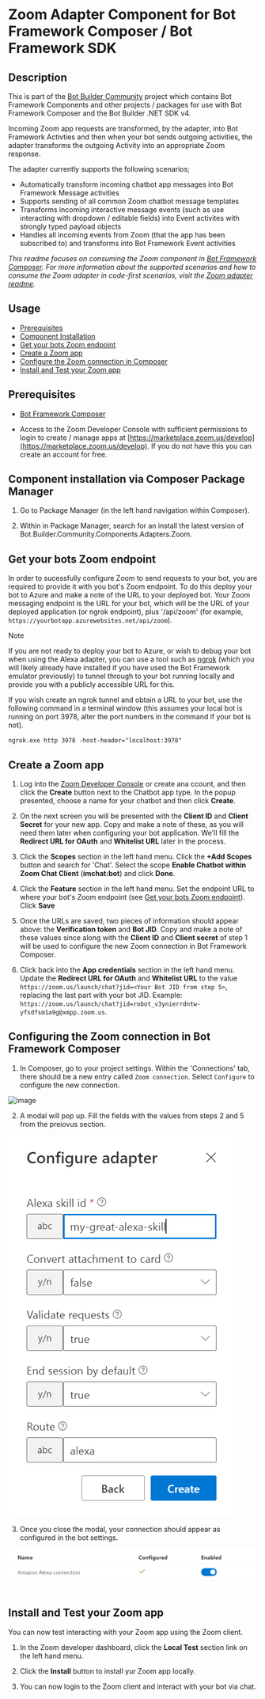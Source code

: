 # Zoom Adapter Component for Bot Framework Composer / Bot Framework SDK

## Description

This is part of the [Bot Builder Community](https://github.com/botbuildercommunity) project which contains Bot Framework Components and other projects / packages for use with Bot Framework Composer and the Bot Builder .NET SDK v4.

Incoming Zoom app requests are transformed, by the adapter, into Bot Framework Activties and then when your bot sends outgoing activities, the adapter transforms the outgoing Activity into an appropriate Zoom response.

The adapter currently supports the following scenarios;

- Automatically transform incoming chatbot app messages into Bot Framework Message activities
- Supports sending of all common Zoom chatbot message templates
- Transforms incoming interactive message events (such as use interacting with dropdown / editable fields) into Event activites with strongly typed payload objects
- Handles all incoming events from Zoom (that the app has been subscribed to) and transforms into Bot Framework Event activities

*This readme focuses on consuming the Zoom component in [Bot Framework Composer](https://docs.microsoft.com/en-us/composer/introduction). For more information about the supported scenarios and how to consume the Zoom adapter in code-first scenarios, visit the [Zoom adapter readme](https://github.com/BotBuilderCommunity/botbuilder-community-dotnet/blob/develop/libraries/Bot.Builder.Community.Adapters.Zoom/README.md).*

## Usage

- [Prerequisites](#Prerequisites)
- [Component Installation](#Component-installation-via-Composer-Package-Manager)
- [Get your bots Zoom endpoint](#Get-your-bots-Zoom-endpoint)
- [Create a Zoom app](#Create-a-Zoom-app)
- [Configure the Zoom connection in Composer](#Configuring-the-Zoom-connection-in-Bot-Framework-Composer)
- [Install and Test your Zoom app](#Install-and-Test-your-Zoom-app)

## Prerequisites

- [Bot Framework Composer](https://dev.botframework.com/)

- Access to the Zoom Developer Console with sufficient permissions to login to create / manage apps at  [https://marketplace.zoom.us/develop](https://marketplace.zoom.us/develop). If you do not have this you can create an account for free.


## Component installation via Composer Package Manager

1. Go to Package Manager (in the left hand navigation within Composer).

2. Within in Package Manager, search for an install the latest version of Bot.Builder.Community.Components.Adapters.Zoom.

## Get your bots Zoom endpoint

In order to sucessfully configure Zoom to send requests to your bot, you are required to provide it with you bot's Zoom endpoint. To do this deploy your bot to Azure and make a note of the URL to your deployed bot. Your Zoom messaging endpoint is the URL for your bot, which will be the URL of your deployed application (or ngrok endpoint), plus '/api/zoom' (for example, `https://yourbotapp.azurewebsites.net/api/zoom`).

> [!NOTE]
> If you are not ready to deploy your bot to Azure, or wish to debug your bot when using the Alexa adapter, you can use a tool such as [ngrok](https://www.ngrok.com) (which you will likely already have installed if you have used the Bot Framework emulator previously) to tunnel through to your bot running locally and provide you with a publicly accessible URL for this. 
> 
> If you wish create an ngrok tunnel and obtain a URL to your bot, use the following command in a terminal window (this assumes your local bot is running on port 3978, alter the port numbers in the command if your bot is not).
> 
> ```
> ngrok.exe http 3978 -host-header="localhost:3978"
> ```
>

## Create a Zoom app

1. Log into the [Zoom Developer Console](https://marketplace.zoom.us/develop) or create ana ccount, and then click the **Create** button next to the Chatbot app type. In the popup presented, choose a name for your chatbot and then click **Create**.

2. On the next screen you will be presented with the **Client ID** and **Client Secret** for your new app. Copy and make a note of these, as you will need them later when configuring your bot application. We'll fill the **Redirect URL for OAuth** and **Whitelist URL** later in the process.

3. Click the **Scopes** section in the left hand menu. Click the **+Add Scopes** button and search for 'Chat'. Select the scope **Enable Chatbot within Zoom Chat Client** (**imchat:bot**) and click **Done**.

4. Click the **Feature** section in the left hand menu. Set the endpoint URL to where your bot's Zoom endpoint (see [Get your bots Zoom endpoint](#Get-your-bots-Zoom-endpoint)). Click **Save**

5. Once the URLs are saved, two pieces of information should appear above: the **Verification token** and **Bot JID**. Copy and make a note of these values since along with the **Client ID** and **Client secret** of step 1 will be used to configure the new Zoom connection in Bot Framework Composer.

6. Click back into the **App credentials** section in the left hand menu. Update the **Redirect URL for OAuth** and **Whitelist URL** to the value `https://zoom.us/launch/chat?jid=<Your Bot JID from step 5>`, replacing the last part with your bot JID. Example: `https://zoom.us/launch/chat?jid=robot_v3ynierrdntw-yfsdfsm1a9g@xmpp.zoom.us`.

## Configuring the Zoom connection in Bot Framework Composer

1. In Composer, go to your project settings. Within the 'Connections' tab, there should be a new entry called `Zoom connection`. Select `Configure` to configure the new connection.

![image](https://user-images.githubusercontent.com/3900649/114547215-0e8a5780-9c56-11eb-9add-bfd7c39a4046.png)

2. A modal will pop up. Fill the fields with the values from steps 2 and 5 from the preiovus section.

![Configured adapter modal](/libraries/Bot.Builder.Community.Adapters.Alexa/media/bot-service-adapter-connect-alexa/alexa-component-2-adapter-configured.PNG?raw=true)

3. Once you close the modal, your connection should appear as configured in the bot settings.

![Configured adapter](/libraries/Bot.Builder.Community.Adapters.Alexa/media/bot-service-adapter-connect-alexa/alexa-component-3-success-bot.PNG?raw=true)

## Install and Test your Zoom app

You can now test interacting with your Zoom app using the Zoom client.

1. In the Zoom developer dashboard, click the **Local Test** section link on the left hand menu.

2. Click the **Install** button to install yur Zoom app locally.

3. You can now login to the Zoom client and interact with your bot via chat.
